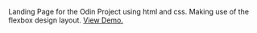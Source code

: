 Landing Page for the Odin Project using html and css. Making use of the flexbox design layout. [View Demo.](https://mitchel-okonjo.github.io/OdinProject-LandingPage/)
